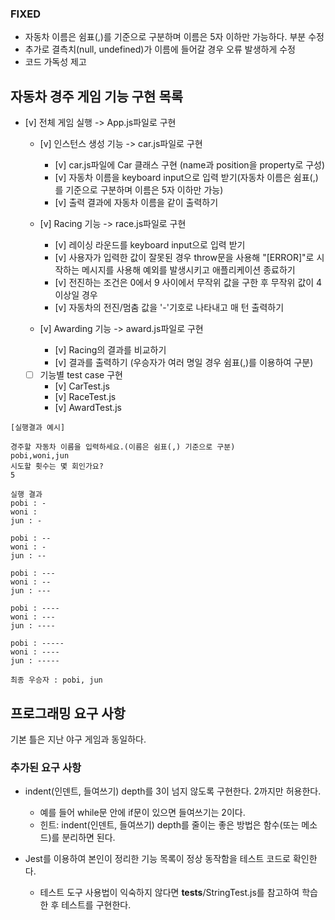 ### FIXED
- 자동차 이름은 쉼표(,)를 기준으로 구분하며 이름은 5자 이하만 가능하다. 부분 수정
- 추가로 결측치(null, undefined)가 이름에 들어갈 경우 오류 발생하게 수정
- 코드 가독성 제고

## 자동차 경주 게임 기능 구현 목록

- [v] 전체 게임 실행 -> App.js파일로 구현
    - [v] 인스턴스 생성 기능 -> car.js파일로 구현
        - [v] car.js파일에 Car 클래스 구현 (name과 position을 property로 구성)
        - [v] 자동차 이름을 keyboard input으로 입력 받기(자동차 이름은 쉼표(,)를 기준으로 구분하며 이름은 5자 이하만 가능)
        - [v] 출력 결과에 자동차 이름을 같이 출력하기

    - [v] Racing 기능 -> race.js파일로 구현
        - [v] 레이싱 라운드를 keyboard input으로 입력 받기
        - [v] 사용자가 입력한 값이 잘못된 경우 throw문을 사용해 "[ERROR]"로 시작하는 메시지를 사용해 예외를 발생시키고 애플리케이션 종료하기
        - [v] 전진하는 조건은 0에서 9 사이에서 무작위 값을 구한 후 무작위 값이 4 이상일 경우
        - [v] 자동차의 전진/멈춤 값을 '-'기호로 나타내고 매 턴 출력하기

    - [v] Awarding 기능 -> award.js파일로 구현
        - [v] Racing의 결과를 비교하기
        - [v] 결과를 출력하기 (우승자가 여러 명일 경우 쉼표(,)를 이용하여 구분)

    - [ ] 기능별 test case 구현
        - [v] CarTest.js
        - [v] RaceTest.js
        - [v] AwardTest.js


```
[실행결과 예시]

경주할 자동차 이름을 입력하세요.(이름은 쉼표(,) 기준으로 구분)
pobi,woni,jun
시도할 횟수는 몇 회인가요?
5

실행 결과
pobi : -
woni :
jun : -

pobi : --
woni : -
jun : --

pobi : ---
woni : --
jun : ---

pobi : ----
woni : ---
jun : ----

pobi : -----
woni : ----
jun : -----

최종 우승자 : pobi, jun
```

## 프로그래밍 요구 사항
기본 틀은 지난 야구 게임과 동일하다.

### 추가된 요구 사항

- indent(인덴트, 들여쓰기) depth를 3이 넘지 않도록 구현한다. 2까지만 허용한다.
  - 예를 들어 while문 안에 if문이 있으면 들여쓰기는 2이다.
  - 힌트: indent(인덴트, 들여쓰기) depth를 줄이는 좋은 방법은 함수(또는 메소드)를 분리하면 된다.

- Jest를 이용하여 본인이 정리한 기능 목록이 정상 동작함을 테스트 코드로 확인한다.
  - 테스트 도구 사용법이 익숙하지 않다면 __tests__/StringTest.js를 참고하여 학습한 후 테스트를 구현한다.



